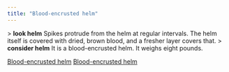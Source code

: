 ```yaml
---
title: "Blood-encrusted helm"
---
```


\> **look helm**
Spikes protrude from the helm at regular intervals. The helm itself is
covered with dried, brown blood, and a fresher layer covers that.
\> **consider helm**
It is a blood-encrusted helm.
It weighs eight pounds.

[Blood-encrusted helm](Category:_Metal_equipment "wikilink")
[Blood-encrusted helm](Category:_Head_items "wikilink")